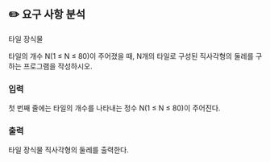 ## ✏️ 요구 사항 분석

타일 장식물

타일의 개수 N(1 ≤ N ≤ 80)이 주어졌을 때, N개의 타일로 구성된 직사각형의 둘레를 구하는 프로그램을 작성하시오.

### 입력

첫 번째 줄에는 타일의 개수를 나타내는 정수 N(1 ≤ N ≤ 80)이 주어진다.

### 출력

타일 장식물 직사각형의 둘레를 출력한다.
